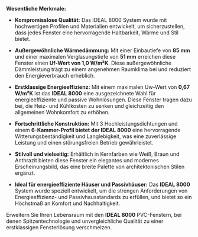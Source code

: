 **Wesentliche Merkmale:**

- **Kompromisslose Qualität:** Das IDEAL 8000 System wurde mit hochwertigen Profilen und Materialien entwickelt, um sicherzustellen, dass jedes Fenster eine hervorragende Haltbarkeit, Wärme und Stil bietet.

- **Außergewöhnliche Wärmedämmung:** Mit einer Einbautiefe von **85 mm** und einer maximalen Verglasungstiefe von **51 mm** erreichen diese Fenster einen **Uf-Wert von 1,0 W/m²K**. Diese außergewöhnliche Dämmleistung trägt zu einem angenehmen Raumklima bei und reduziert den Energieverbrauch erheblich.

- **Erstklassige Energieeffizienz:** Mit einem maximalen Uw-Wert von **0,67 W/m²K** ist das **IDEAL 8000** eine ausgezeichnete Wahl für energieeffiziente und passive Wohnlösungen. Diese Fenster tragen dazu bei, die Heiz- und Kühlkosten zu senken und gleichzeitig den allgemeinen Wohnkomfort zu erhöhen.

- **Fortschrittliche Konstruktion:** Mit 3 Hochleistungsdichtungen und einem **6-Kammer-Profil bietet der IDEAL 8000** eine hervorragende Witterungsbeständigkeit und Langlebigkeit, was eine zuverlässige Leistung und einen störungsfreien Betrieb gewährleistet.

- **Stilvoll und vielseitig:** Erhältlich in Kernfarben wie Weiß, Braun und Anthrazit bieten diese Fenster ein elegantes und modernes Erscheinungsbild, das eine breite Palette von architektonischen Stilen ergänzt.

- **Ideal für energieeffiziente Häuser und Passivhäuser:** Das **IDEAL 8000** System wurde speziell entwickelt, um die strengen Anforderungen von Energieeffizienz- und Passivhausstandards zu erfüllen, und bietet so ein Höchstmaß an Komfort und Nachhaltigkeit.

Erweitern Sie Ihren Lebensraum mit den **IDEAL 8000** PVC-Fenstern, bei denen Spitzentechnologie und unvergleichliche Qualität zu einer erstklassigen Fensterlösung verschmelzen.